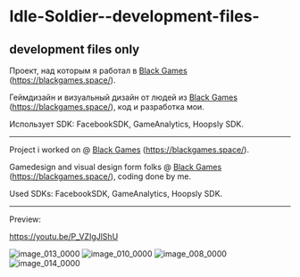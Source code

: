 # Idle-Soldier--development-files-
 ## development files only
 
Проект, над которым я работал в [Black Games](https://github.com/blackgames-space) (https://blackgames.space/).

Геймдизайн и визуальный дизайн от людей из [Black Games](https://github.com/blackgames-space) (https://blackgames.space/), код и разработка мои.

Использует SDK: FacebookSDK, GameAnalytics, Hoopsly SDK.

---

Project i worked on @ [Black Games](https://github.com/blackgames-space) (https://blackgames.space/).

Gamedesign and visual design form folks @ [Black Games](https://github.com/blackgames-space) (https://blackgames.space/), coding done by me.

Used SDKs: FacebookSDK, GameAnalytics, Hoopsly SDK.

---

Preview:

https://youtu.be/P_VZIgJlShU

![image_013_0000](https://github.com/NikishinDA/Idle-Soldier--development-files-/assets/60629320/dc061511-5679-451a-bbb9-50ab17de37ad)
![image_010_0000](https://github.com/NikishinDA/Idle-Soldier--development-files-/assets/60629320/636b625c-b7da-4e24-9c33-a7bb29b81dd0)
![image_008_0000](https://github.com/NikishinDA/Idle-Soldier--development-files-/assets/60629320/e7a6b5e1-e15d-4bf6-aad5-0db79e0039c8)
![image_014_0000](https://github.com/NikishinDA/Idle-Soldier--development-files-/assets/60629320/b12fdd10-1dde-4043-bab2-80e7a1f0ae1e)
